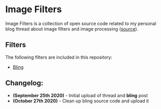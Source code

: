 # Image Filters

Image Filters is a collection of open source code related to my personal blog thread about image filters and image processing ([source](https://vjraj.dev/blog/image-filters)).

## Filters

The following filters are included in this repository:
- [Bling](https://vjraj.dev/blog/image-filters-bling)

## Changelog:

- **(September 25th 2020)** - Initial upload of thread and **bling** post
- **(October 27th 2020)** - Clean up bling source code and upload it
